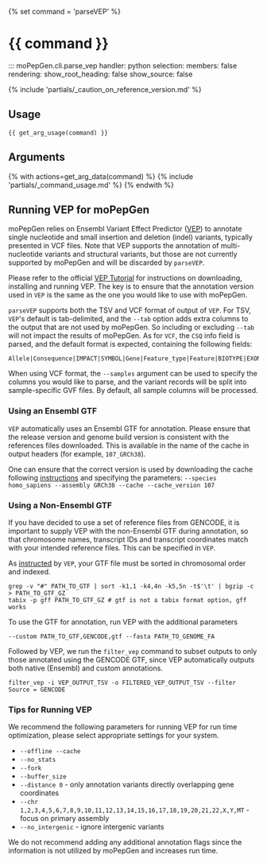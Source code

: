 {% set command = 'parseVEP' %}
# {{ command }}

::: moPepGen.cli.parse_vep
	handler: python
    selection:
      members: false
    rendering:
      show_root_heading: false
      show_source: false

{% include 'partials/_caution_on_reference_version.md' %}

## Usage

```
{{ get_arg_usage(command) }}
```

## Arguments

{% with actions=get_arg_data(command) %}
{% include 'partials/_command_usage.md' %}
{% endwith %}

## Running VEP for moPepGen

moPepGen relies on Ensembl Variant Effect Predictor ([VEP](https://www.ensembl.org/info/docs/tools/vep/index.html)) to annotate single nucleotide and small insertion and deletion (indel) variants, typically presented in VCF files. Note that VEP supports the annotation of multi-nucleotide variants and structural variants, but those are not currently supported by moPepGen and will be discarded by `parseVEP`.

Please refer to the official [VEP Tutorial](https://www.ensembl.org/info/docs/tools/vep/script/vep_tutorial.html) for instructions on downloading, installing and running VEP. The key is to ensure that the annotation version used in `VEP` is the same as the one you would like to use with moPepGen.

`parseVEP` supports both the TSV and VCF format of output of `VEP`. For TSV, `VEP`'s default is tab-delimited, and the `--tab` option adds extra columns to the output that are not used by moPepGen. So including or excluding `--tab` will not impact the results of moPepGen. As for `VCF`, the `CSQ` info field is parsed, and the default format is expected, containing the following fields:

```
Allele|Consequence|IMPACT|SYMBOL|Gene|Feature_type|Feature|BIOTYPE|EXON|INTRON|HGVSc|HGVSp|cDNA_position|CDS_position|Protein_position|Amino_acids|Codons|Existing_variation|DISTANCE|STRAND|FLAGS|SYMBOL_SOURCE|HGNC_ID
```

When using VCF format, the `--samples` argument can be used to specify the columns you would like to parse, and the variant records will be split into sample-specific GVF files. By default, all sample columns will be processed.

### Using an Ensembl GTF

`VEP` automatically uses an Ensembl GTF for annotation. Please ensure that the release version and genome build version is consistent with the references files downloaded. This is available in the name of the cache in output headers (for example, `107_GRCh38`).

One can ensure that the correct version is used by downloading the cache following [instructions](https://www.ensembl.org/info/docs/tools/vep/script/vep_cache.html#cache) and specifying the parameters:
`--species homo_sapiens --assembly GRCh38 --cache --cache_version 107`

### Using a Non-Ensembl GTF

If you have decided to use a set of reference files from GENCODE, it is important to supply VEP with the non-Ensembl GTF during annotation, so that chromosome names, transcript IDs and transcript coordinates match with your intended reference files. This can be specified in `VEP`.

As [instructed](https://www.ensembl.org/info/docs/tools/vep/script/vep_cache.html#gff) by `VEP`, your GTF file must be sorted in chromosomal order and indexed.

```
grep -v "#" PATH_TO_GTF | sort -k1,1 -k4,4n -k5,5n -t$'\t' | bgzip -c > PATH_TO_GTF_GZ
tabix -p gff PATH_TO_GTF_GZ # gtf is not a tabix format option, gff works
```

To use the GTF for annotation, run VEP with the additional parameters

```
--custom PATH_TO_GTF,GENCODE,gtf --fasta PATH_TO_GENOME_FA
```

Followed by VEP, we run the `filter_vep` command to subset outputs to only those annotated using the GENCODE GTF, since VEP automatically outputs both native (Ensembl) and custom annotations.

```
filter_vep -i VEP_OUTPUT_TSV -o FILTERED_VEP_OUTPUT_TSV --filter Source = GENCODE
```

### Tips for Running VEP

We recommend the following parameters for running VEP for run time optimization, please select appropriate settings for your system.

- `--offline --cache`
- `--no_stats`
- `--fork`
- `--buffer_size`
- `--distance 0` - only annotation variants directly overlapping gene coordinates
- `--chr 1,2,3,4,5,6,7,8,9,10,11,12,13,14,15,16,17,18,19,20,21,22,X,Y,MT` - focus on primary assembly
- `--no_intergenic` - ignore intergenic variants

We do not recommend adding any additional annotation flags since the information is not utilized by moPepGen and increases run time.

